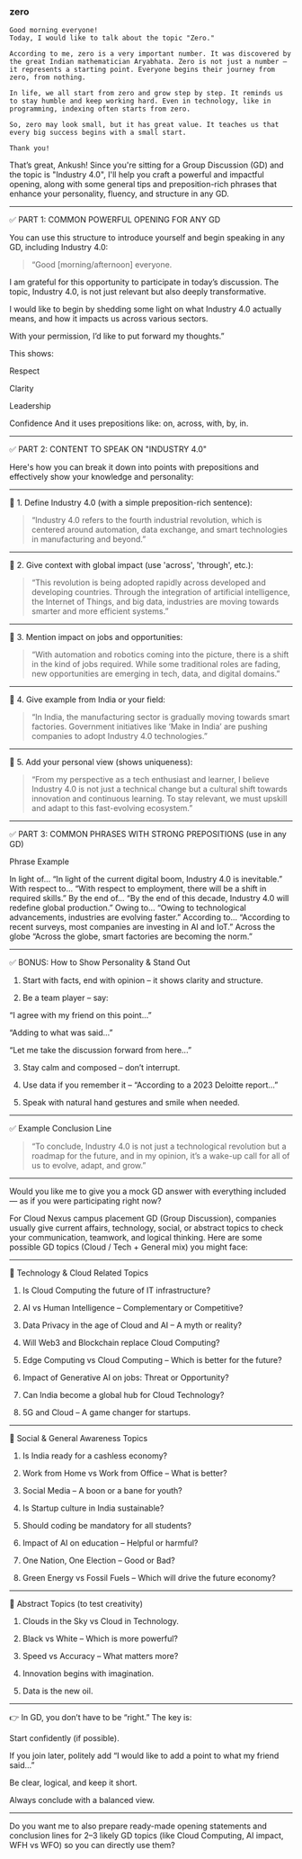 ### zero

```
Good morning everyone!
Today, I would like to talk about the topic "Zero."

According to me, zero is a very important number. It was discovered by the great Indian mathematician Aryabhata. Zero is not just a number — it represents a starting point. Everyone begins their journey from zero, from nothing.

In life, we all start from zero and grow step by step. It reminds us to stay humble and keep working hard. Even in technology, like in programming, indexing often starts from zero.

So, zero may look small, but it has great value. It teaches us that every big success begins with a small start.

Thank you!

```




That’s great, Ankush! Since you're sitting for a Group Discussion (GD) and the topic is "Industry 4.0", I'll help you craft a powerful and impactful opening, along with some general tips and preposition-rich phrases that enhance your personality, fluency, and structure in any GD.


---

✅ PART 1: COMMON POWERFUL OPENING FOR ANY GD

You can use this structure to introduce yourself and begin speaking in any GD, including Industry 4.0:

> “Good [morning/afternoon] everyone.

I am grateful for this opportunity to participate in today’s discussion. The topic, Industry 4.0, is not just relevant but also deeply transformative.

I would like to begin by shedding some light on what Industry 4.0 actually means, and how it impacts us across various sectors.

With your permission, I’d like to put forward my thoughts.”



This shows:

Respect

Clarity

Leadership

Confidence
And it uses prepositions like: on, across, with, by, in.



---

✅ PART 2: CONTENT TO SPEAK ON "INDUSTRY 4.0"

Here's how you can break it down into points with prepositions and effectively show your knowledge and personality:


---

🔹 1. Define Industry 4.0 (with a simple preposition-rich sentence):

> “Industry 4.0 refers to the fourth industrial revolution, which is centered around automation, data exchange, and smart technologies in manufacturing and beyond.”




---

🔹 2. Give context with global impact (use 'across', 'through', etc.):

> “This revolution is being adopted rapidly across developed and developing countries.
Through the integration of artificial intelligence, the Internet of Things, and big data, industries are moving towards smarter and more efficient systems.”




---

🔹 3. Mention impact on jobs and opportunities:

> “With automation and robotics coming into the picture, there is a shift in the kind of jobs required. While some traditional roles are fading, new opportunities are emerging in tech, data, and digital domains.”




---

🔹 4. Give example from India or your field:

> “In India, the manufacturing sector is gradually moving towards smart factories. Government initiatives like ‘Make in India’ are pushing companies to adopt Industry 4.0 technologies.”




---

🔹 5. Add your personal view (shows uniqueness):

> “From my perspective as a tech enthusiast and learner, I believe Industry 4.0 is not just a technical change but a cultural shift towards innovation and continuous learning.
To stay relevant, we must upskill and adapt to this fast-evolving ecosystem.”




---

✅ PART 3: COMMON PHRASES WITH STRONG PREPOSITIONS (use in any GD)

Phrase	Example

In light of...	“In light of the current digital boom, Industry 4.0 is inevitable.”
With respect to...	“With respect to employment, there will be a shift in required skills.”
By the end of...	“By the end of this decade, Industry 4.0 will redefine global production.”
Owing to...	“Owing to technological advancements, industries are evolving faster.”
According to...	“According to recent surveys, most companies are investing in AI and IoT.”
Across the globe	“Across the globe, smart factories are becoming the norm.”



---

✅ BONUS: How to Show Personality & Stand Out

1. Start with facts, end with opinion – it shows clarity and structure.


2. Be a team player – say:

“I agree with my friend on this point...”

“Adding to what was said...”

“Let me take the discussion forward from here...”



3. Stay calm and composed – don’t interrupt.


4. Use data if you remember it – “According to a 2023 Deloitte report...”


5. Speak with natural hand gestures and smile when needed.




---

✅ Example Conclusion Line

> “To conclude, Industry 4.0 is not just a technological revolution but a roadmap for the future, and in my opinion, it’s a wake-up call for all of us to evolve, adapt, and grow.”




---

Would you like me to give you a mock GD answer with everything included — as if you were participating right now?






For Cloud Nexus campus placement GD (Group Discussion), companies usually give current affairs, technology, social, or abstract topics to check your communication, teamwork, and logical thinking.
Here are some possible GD topics (Cloud / Tech + General mix) you might face:


---

🔹 Technology & Cloud Related Topics

1. Is Cloud Computing the future of IT infrastructure?


2. AI vs Human Intelligence – Complementary or Competitive?


3. Data Privacy in the age of Cloud and AI – A myth or reality?


4. Will Web3 and Blockchain replace Cloud Computing?


5. Edge Computing vs Cloud Computing – Which is better for the future?


6. Impact of Generative AI on jobs: Threat or Opportunity?


7. Can India become a global hub for Cloud Technology?


8. 5G and Cloud – A game changer for startups.




---

🔹 Social & General Awareness Topics

1. Is India ready for a cashless economy?


2. Work from Home vs Work from Office – What is better?


3. Social Media – A boon or a bane for youth?


4. Is Startup culture in India sustainable?


5. Should coding be mandatory for all students?


6. Impact of AI on education – Helpful or harmful?


7. One Nation, One Election – Good or Bad?


8. Green Energy vs Fossil Fuels – Which will drive the future economy?




---

🔹 Abstract Topics (to test creativity)

1. Clouds in the Sky vs Cloud in Technology.


2. Black vs White – Which is more powerful?


3. Speed vs Accuracy – What matters more?


4. Innovation begins with imagination.


5. Data is the new oil.




---

👉 In GD, you don’t have to be “right.” The key is:

Start confidently (if possible).

If you join later, politely add “I would like to add a point to what my friend said…”

Be clear, logical, and keep it short.

Always conclude with a balanced view.



---

Do you want me to also prepare ready-made opening statements and conclusion lines for 2–3 likely GD topics (like Cloud Computing, AI impact, WFH vs WFO) so you can directly use them?


